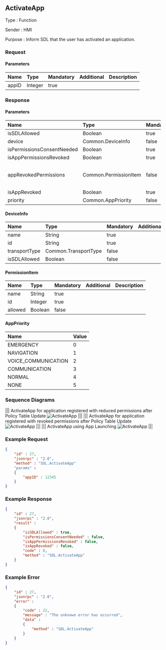 ## ActivateApp

Type
: Function

Sender
: HMI

Purpose
: Inform SDL that the user has activated an application.

### Request

#### Parameters

|Name|Type|Mandatory|Additional|Description|
|:---|:---|:--------|:---------|:----------|
|appID|Integer|true|||

### Response

#### Parameters

|Name|Type|Mandatory|Additional|Description|
|:---|:---|:--------|:---------|:----------|
|isSDLAllowed|Boolean|true|||
|device|Common.DeviceInfo|false|||
|isPermissionsConsentNeeded|Boolean|true|||
|isAppPermissionsRevoked|Boolean|true|||
|appRevokedPermissions|Common.PermissionItem|false|array: true<br>minsize: 1<br>maxsize: 100||
|isAppRevoked|Boolean|true|||
|priority|Common.AppPriority|false|||

#### DeviceInfo

|Name|Type|Mandatory|Additional|Description|
|:---|:---|:--------|:---------|:----------|
|name|String|true|||
|id|String|true|||
|transportType|Common.TransportType|false|||
|isSDLAllowed|Boolean|false|||

#### PermissionItem

|Name|Type|Mandatory|Additional|Description|
|:---|:---|:--------|:---------|:----------|
|name|String|true|||
|id|Integer|true|||
|allowed|Boolean|false|||

#### AppPriority

|Name|Value|
|:---|:----|
|EMERGENCY|0|
|NAVIGATION|1|
|VOICE_COMMUNICATION|2|
|COMMUNICATION|3|
|NORMAL|4|
|NONE|5|

### Sequence Diagrams
|||
ActivateApp for application registered with reduced permissions after Policy Table Update
![ActivateApp](./assets/ActivateAppReducedPermissions.png)
|||
|||
ActivateApp for application registered with revoked permissions after Policy Table Update
![ActivateApp](./assets/ActivateAppRevokedPermissions.png)
|||
|||
ActivateApp using App Launching
![ActivateApp](./assets/ActivateAppAppLaunch.png)
|||

### Example Request

```json
{
	"id" : 27,
	"jsonrpc" : "2.0",
	"method" : "SDL.ActivateApp"
	"params" :
	{
		"appID" : 12345
	}
}
```
### Example Response

```json
{
	"id" : 27,
	"jsonrpc" : "2.0",
	"result" :
	{
		"isSDLAllowed" : true,
		"isPermissionsConsentNeeded" : false,
		"isAppPermissionsRevoked" : false,
		"isAppRevoked" : false,
		"code" : 0,
		"method" : "SDL.ActivateApp"
	}
}
```

### Example Error

```json
{
	"id" : 27,
	"jsonrpc" : "2.0",
	"error" :
	{
		"code" : 22,
		"message" : "The unknown error has occurred",
		"data" :
		{
			"method" : "SDL.ActivateApp"
		}
	}
}
```
